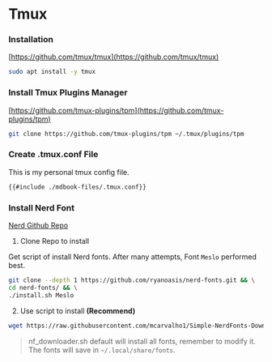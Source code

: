 # Tmux

### Installation

[https://github.com/tmux/tmux](https://github.com/tmux/tmux)

```bash
sudo apt install -y tmux
```

### Install Tmux Plugins Manager

[https://github.com/tmux-plugins/tpm](https://github.com/tmux-plugins/tpm)

```bash
git clone https://github.com/tmux-plugins/tpm ~/.tmux/plugins/tpm
```

### Create .tmux.conf File

This is my personal tmux config file.

```bash
{{#include ./mdbook-files/.tmux.conf}}
```

### Install Nerd Font

[Nerd Github Repo](https://github.com/ryanoasis/nerd-fonts)

1. Clone Repo to install

Get script of install Nerd fonts. After many attempts, Font `Meslo` performed best.

```bash
git clone --depth 1 https://github.com/ryanoasis/nerd-fonts.git && \
cd nerd-fonts/ && \
./install.sh Meslo
```

2. Use script to install **(Recommend)**

```bash
wget https://raw.githubusercontent.com/mcarvalho1/Simple-NerdFonts-Downloader/c7854dae2153aa199277926bed4b992488b65a3d/nf_downloader.sh
```

> nf_downloader.sh default will install all fonts, remember to modify it. The fonts will save in `~/.local/share/fonts`.
